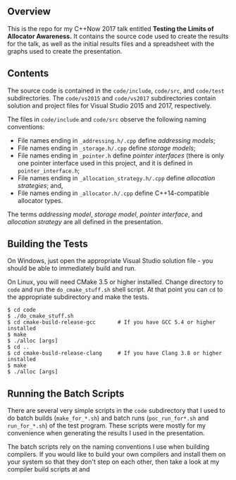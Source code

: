 ## Overview

This is the repo for my C++Now 2017 talk entitled **Testing the Limits of Allocator Awareness.**  It contains the source code used to create the results for the talk, as well as the initial results files and a spreadsheet with the graphs used to create the presentation.

## Contents

The source code is contained in the ``code/include``, ``code/src``, and ``code/test`` subdirectories.  The ``code/vs2015`` and ``code/vs2017`` subdirectories contain solution and project files for Visual Studio 2015 and 2017, respectively.  

The files in ``code/include`` and ``code/src`` observe the following naming conventions:
* File names ending in ``_addressing.h/.cpp`` define _addressing models_;
* File names ending in ``_storage.h/.cpp`` define _storage models_;
* File names ending in ``_pointer.h`` define _pointer interfaces_ (there is only one pointer interface used in this project, and it is defined in ``pointer_interface.h``;
* File names ending in ``_allocation_strategy.h/.cpp`` define _allocation strategies_; and,
* File names ending in ``_allocator.h/.cpp`` define C++14-compatible allocator types.

The terms _addressing model_, _storage model_, _pointer interface_, and _allocation strategy_ are all defined in the presentation.

## Building the Tests

On Windows, just open the appropriate Visual Studio solution file - you should be able to immediately build and run.

On Linux, you will need CMake 3.5 or higher installed. Change directory to ``code`` and run the ``do_cmake_stuff.sh`` shell script.  At that point you can ``cd`` to the appropriate subdirectory and make the tests.

```
$ cd code
$ ./do_cmake_stuff.sh
$ cd cmake-build-release-gcc       # If you have GCC 5.4 or higher installed
$ make
$ ./alloc [args]
$ cd ..
$ cd cmake-build-release-clang     # If you have Clang 3.8 or higher installed
$ make
$ ./alloc [args]
```

## Running the Batch Scripts

There are several very simple scripts in the ``code`` subdirectory that I used to do batch builds (``make_for_*.sh``) and batch runs (``poc_run_for*.sh`` and ``run_for_*.sh``) of the test program. These scripts were mostly for my convenience when generating the results I used in the presentation.

The batch scripts rely on the naming conventions I use when building compilers.  If you would like to build your own compilers and install them on your system so that they don't step on each other, then take a look at my compiler build scripts at [](https://gitlab.com/BobSteagall/gcc-builder "A set of scripts to automate the process of building GCC") and 


